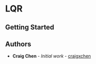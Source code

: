 # LQR

## Getting Started

## Authors

* **Craig Chen** - *Initial work* - [craigxchen](https://github.com/craigxchen)


